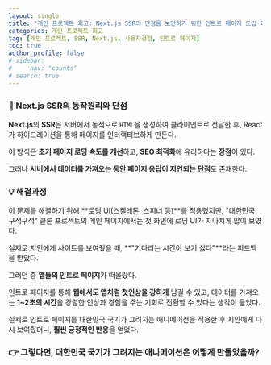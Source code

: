 ```yaml
---
layout: single
title: "개인 프로젝트 회고: Next.js SSR의 단점을 보안하기 위한 인트로 페이지 도입 과정"
categories: 개인 프로젝트 회고
tag: [개인 프로젝트, SSR, Next.js, 사용자경험, 인트로 페이지]
toc: true
author_profile: false
# sidebar:
#     nav: "counts"
# search: true
---
```


### 👀 Next.js SSR의 동작원리와 단점

**Next.js**의 **SSR**은 서버에서 동적으로 `HTML`을 생성하여 클라이언트로 전달한 후, React가 하이드레이션을 통해 페이지를 인터랙티브하게 만든다.

이 방식은 **초기 페이지 로딩 속도를 개선**하고, **SEO 최적화**에 유리하다는 **장점**이 있다.

그러나 **서버에서 데이터를 가져오는 동안 페이지 응답이 지연되는 단점**도 존재한다.

### 💡 해결과정

이 문제를 해결하기 위해 **로딩 UI(스켈레톤, 스피너 등)**를 적용했지만, "대한민국 구석구석" 클론 프로젝트의 메인 페이지에서는 첫 화면에 로딩 UI가 지나치게 많이 보였다.

실제로 지인에게 사이트를 보여줬을 때, **"기다리는 시간이 보기 싫다"**라는 피드백을 받았다.

그러던 중 **앱들의 인트로 페이지**가 떠올랐다.

인트로 페이지를 통해 **웹에서도 앱처럼 첫인상을 강하게** 남길 수 있고, 데이터를 가져오는 **1~2초의 시간**을 강렬한 인상과 경험을 주는 기회로 전환할 수 있다는 생각이 들었다.

실제로 인트로 페이지를 대한민국 국기가 그려지는 애니메이션을 적용한 후 지인에게 다시 보여줬더니, **훨씬 긍정적인 반응**을 얻었다.

### 👉 그렇다면, 대한민국 국기가 그려지는 애니메이션은 어떻게 만들었을까?
